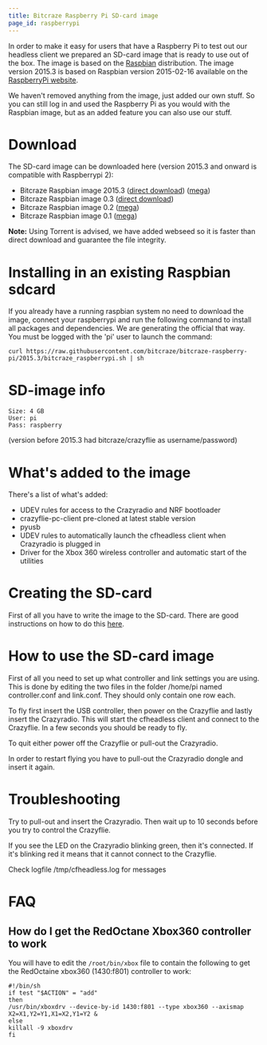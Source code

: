 ```yaml
---
title: Bitcraze Raspberry Pi SD-card image
page_id: raspberrypi 
---
```





In order to make it easy for users that have a Raspberry Pi to test out
our headless client we prepared an SD-card image that is ready to use
out of the box. The image is based on the
[Raspbian](http://www.raspbian.org/) distribution. The image version
2015.3 is based on Raspbian version 2015-02-16 available on the
[RaspberryPi website](http://www.raspberrypi.org/downloads/).

We haven\'t removed anything from the image, just added our own stuff.
So you can still log in and used the Raspberry Pi as you would with the
Raspbian image, but as an added feature you can also use our stuff.

Download
========

The SD-card image can be downloaded here (version 2015.3 and onward is
compatible with Raspberrypi 2):

-   Bitcraze Raspbian image 2015.3
    ([direct download](http://files.bitcraze.se/dl/cfpi-2015.3.7z))
    ([mega](https://mega.co.nz/#!uQYSFIDJ!6PwIwxM315B99ejveo_6zlTVWk_oYkMOW0fKQLQ74A0))
-   Bitcraze Raspbian image 0.3
    ([direct download](http://files.bitcraze.se/dl/cfpi-0_3.7z))
-   Bitcraze Raspbian image 0.2
    ([mega](https://mega.co.nz/#!fVoTBIAQ!Akk80haC--oZjklJxCzCaS_nnlg8xVQhUcczPviaawA))
-   Bitcraze Raspbian image 0.1
    ([mega](https://mega.co.nz/#!HJpH2KDJ!bY-EdGtyxIRzOUu6xNVWnid_cco5wS-IQ6ELfc5Y1Q8))

**Note:** Using Torrent is advised, we have
added webseed so it is faster than direct download and guarantee the
file integrity.

Installing in an existing Raspbian sdcard
=========================================

If you already have a running raspbian system no need to download the
image, connect your raspberrypi and run the following command to install
all packages and dependencies. We are generating the official that way.
You must be logged with the \'pi\' user to launch the command:

    curl https://raw.githubusercontent.com/bitcraze/bitcraze-raspberry-pi/2015.3/bitcraze_raspberrypi.sh | sh

SD-image info
=============

    Size: 4 GB
    User: pi
    Pass: raspberry

(version before 2015.3 had bitcraze/crazyflie as username/password)

What\'s added to the image
==========================

There\'s a list of what\'s added:

-   UDEV rules for access to the Crazyradio and NRF bootloader
-   crazyflie-pc-client pre-cloned at latest stable version
-   pyusb
-   UDEV rules to automatically launch the cfheadless client when
    Crazyradio is plugged in
-   Driver for the Xbox 360 wireless controller and automatic start of
    the utilities

Creating the SD-card
====================

First of all you have to write the image to the SD-card. There are good
instructions on how to do this
[here](http://elinux.org/RPi_Easy_SD_Card_Setup#Create_your_own).

How to use the SD-card image
============================

First of all you need to set up what controller and link settings you
are using. This is done by editing the two files in the folder /home/pi
named controller.conf and link.conf. They should only contain one row
each.

To fly first insert the USB controller, then power on the Crazyflie and
lastly insert the Crazyradio. This will start the cfheadless client and
connect to the Crazyflie. In a few seconds you should be ready to fly.

To quit either power off the Crazyflie or pull-out the Crazyradio.

In order to restart flying you have to pull-out the Crazyradio dongle
and insert it again.

Troubleshooting
===============

Try to pull-out and insert the Crazyradio. Then wait up to 10 seconds
before you try to control the Crazyflie.

If you see the LED on the Crazyradio blinking green, then it\'s
connected. If it\'s blinking red it means that it cannot connect to the
Crazyflie.

Check logfile /tmp/cfheadless.log for messages

FAQ
===

How do I get the RedOctane Xbox360 controller to work
-----------------------------------------------------

You will have to edit the `/root/bin/xbox` file to contain the following
to get the RedOctaine xbox360 (1430:f801) controller to work:

    #!/bin/sh
    if test "$ACTION" = "add"
    then
    /usr/bin/xboxdrv --device-by-id 1430:f801 --type xbox360 --axismap X2=X1,Y2=Y1,X1=X2,Y1=Y2 &
    else
    killall -9 xboxdrv
    fi
